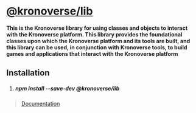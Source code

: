 # [@kronoverse/lib](README.md)

**This is the Kronoverse library for using classes and objects to interact with the Kronoverse platform. This library provides the foundational classes upon which the Kronoverse platform and its tools are built, and this library can be used, in conjunction with Kronoverse tools, to build games and applications that interact with the Kronoverse platform**

## Installation

1. ##### npm install --save-dev @kronoverse/lib

> [Documentation](SUMMARY.md)